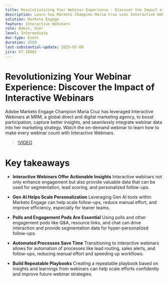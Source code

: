 ```yaml
---
title: Revolutionizing Your Webinar Experience - Discover the Impact of Interactive Webinars
description: Learn how Marketo Champion Maria Cruz uses Interactive Webinars to boost engagement, gain insights, and enhance marketing at MRM. Watch on-demand now!
solution: Marketo Engage
feature: Interactive Webinars
role: Admin, User
level: Intermediate
doc-type: Event
duration: 2559
last-substantial-update: 2025-05-08
jira: KT-18062
---
```


# Revolutionizing Your Webinar Experience: Discover the Impact of Interactive Webinars

Adobe Marketo Engage Champion Maria Cruz has leveraged Interactive Webinars at MRM, a global direct and digital marketing agency, to boost participation, capture better insights, and seamlessly integrate webinar data into her marketing strategy. Watch the on-demand webinar to learn how to make every webinar count with Interactive Webinars.

>[!VIDEO](https://video.tv.adobe.com/v/3458099/?learn=on&enablevpops)

# Key takeaways

* **Interactive Webinars Offer Actionable Insights** Interactive webinars not only enhance engagement but also provide valuable data that can be used for segmentation, lead scoring, and personalized follow-ups.

* **Gen AI Helps Scale Personalization** Leveraging Gen AI tools within Marketo Engage can help scale follow-ups, reduce manual effort, and improve efficiency, especially for leaner teams.

* **Polls and Engagement Pods Are Essential** Using polls and other engagement pods like Q&A, resource links, and chat can drive interaction and provide segmentation data for hyper-personalized follow-ups.

* **Automated Processes Save Time** Transitioning to interactive webinars allows for automation of processes like lead routing, sales alerts, and follow-ups, reducing manual effort and speeding up workflows.

* **Build Repeatable Playbooks** Creating a repeatable playbook based on insights and learnings from webinars can help scale efforts confidently and improve future webinar strategies.
